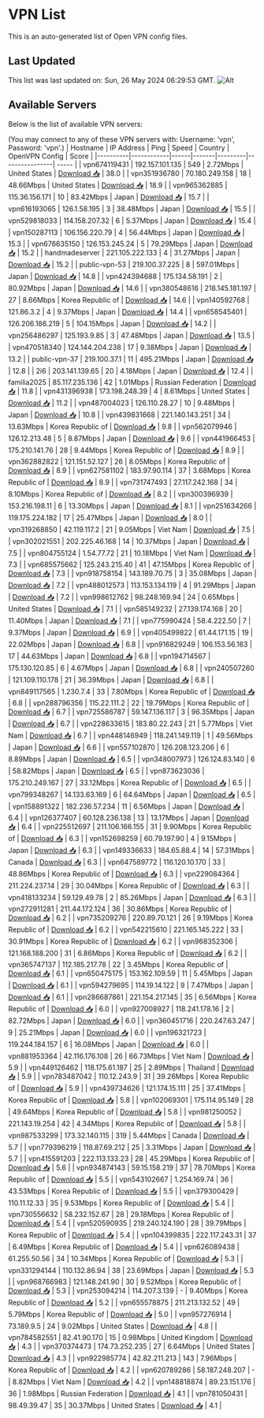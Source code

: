 # VPN List

This is an auto-generated list of Open VPN config files.

## Last Updated

This list was last updated on: Sun, 26 May 2024 06:29:53 GMT.
![Alt](https://repobeats.axiom.co/api/embed/186b98318ef1479477931607c1ad7d823f12451f.svg "Repobeats analytics image")

## Available Servers

Below is the list of available VPN servers:

(You may connect to any of these VPN servers with: Username: 'vpn', Password: 'vpn'.)
| Hostname | IP Address | Ping | Speed | Country | OpenVPN Config | Score |
|----------|------------|------|-------|---------|----------------| ----- |
| vpn674119431 | 192.157.101.135 | 549 | 2.72Mbps | United States | [Download 📥](./configs/server_0_US.ovpn) | 38.0 |
| vpn351936780 | 70.180.249.158 | 18 | 48.66Mbps | United States | [Download 📥](./configs/server_1_US.ovpn) | 18.9 |
| vpn965362885 | 115.36.156.171 | 10 | 83.42Mbps | Japan | [Download 📥](./configs/server_2_JP.ovpn) | 15.7 |
| vpn616193065 | 126.1.58.195 | 3 | 38.48Mbps | Japan | [Download 📥](./configs/server_3_JP.ovpn) | 15.5 |
| vpn529818033 | 114.158.207.32 | 6 | 5.37Mbps | Japan | [Download 📥](./configs/server_4_JP.ovpn) | 15.4 |
| vpn150287113 | 106.156.220.79 | 4 | 56.44Mbps | Japan | [Download 📥](./configs/server_5_JP.ovpn) | 15.3 |
| vpn676635150 | 126.153.245.24 | 5 | 79.29Mbps | Japan | [Download 📥](./configs/server_6_JP.ovpn) | 15.2 |
| handmadeserver | 221.105.222.133 | 4 | 31.27Mbps | Japan | [Download 📥](./configs/server_7_JP.ovpn) | 15.2 |
| public-vpn-53 | 219.100.37.225 | 8 | 597.01Mbps | Japan | [Download 📥](./configs/server_8_JP.ovpn) | 14.8 |
| vpn424394688 | 175.134.58.191 | 2 | 80.92Mbps | Japan | [Download 📥](./configs/server_9_JP.ovpn) | 14.6 |
| vpn380548616 | 218.145.181.197 | 27 | 8.66Mbps | Korea Republic of | [Download 📥](./configs/server_10_KR.ovpn) | 14.6 |
| vpn140592768 | 121.86.3.2 | 4 | 9.37Mbps | Japan | [Download 📥](./configs/server_11_JP.ovpn) | 14.4 |
| vpn658545401 | 126.206.186.219 | 5 | 104.15Mbps | Japan | [Download 📥](./configs/server_12_JP.ovpn) | 14.2 |
| vpn256486297 | 125.193.9.85 | 3 | 47.48Mbps | Japan | [Download 📥](./configs/server_13_JP.ovpn) | 13.5 |
| vpn470518340 | 124.144.204.238 | 17 | 9.38Mbps | Japan | [Download 📥](./configs/server_14_JP.ovpn) | 13.2 |
| public-vpn-37 | 219.100.37.1 | 11 | 495.21Mbps | Japan | [Download 📥](./configs/server_15_JP.ovpn) | 12.8 |
| 2i6 | 203.141.139.65 | 20 | 4.18Mbps | Japan | [Download 📥](./configs/server_16_JP.ovpn) | 12.4 |
| familia2025 | 85.117.235.136 | 42 | 1.01Mbps | Russian Federation | [Download 📥](./configs/server_17_RU.ovpn) | 11.8 |
| vpn431396938 | 173.198.248.39 | 4 | 8.61Mbps | United States | [Download 📥](./configs/server_18_US.ovpn) | 11.2 |
| vpn487004023 | 126.110.28.27 | 10 | 9.48Mbps | Japan | [Download 📥](./configs/server_19_JP.ovpn) | 10.8 |
| vpn439831668 | 221.140.143.251 | 34 | 13.63Mbps | Korea Republic of | [Download 📥](./configs/server_20_KR.ovpn) | 9.8 |
| vpn562079946 | 126.12.213.48 | 5 | 8.87Mbps | Japan | [Download 📥](./configs/server_21_JP.ovpn) | 9.6 |
| vpn441966453 | 175.210.141.76 | 28 | 9.44Mbps | Korea Republic of | [Download 📥](./configs/server_22_KR.ovpn) | 8.9 |
| vpn362882822 | 121.151.52.127 | 26 | 8.05Mbps | Korea Republic of | [Download 📥](./configs/server_23_KR.ovpn) | 8.9 |
| vpn627581102 | 183.97.90.114 | 37 | 3.68Mbps | Korea Republic of | [Download 📥](./configs/server_24_KR.ovpn) | 8.9 |
| vpn731747493 | 27.117.242.168 | 34 | 8.10Mbps | Korea Republic of | [Download 📥](./configs/server_25_KR.ovpn) | 8.2 |
| vpn300396939 | 153.216.198.11 | 6 | 13.30Mbps | Japan | [Download 📥](./configs/server_26_JP.ovpn) | 8.1 |
| vpn251634266 | 119.175.224.182 | 17 | 25.47Mbps | Japan | [Download 📥](./configs/server_27_JP.ovpn) | 8.0 |
| vpn319268850 | 42.119.117.2 | 21 | 9.05Mbps | Viet Nam | [Download 📥](./configs/server_28_VN.ovpn) | 7.5 |
| vpn302021551 | 202.225.46.168 | 14 | 10.37Mbps | Japan | [Download 📥](./configs/server_29_JP.ovpn) | 7.5 |
| vpn804755124 | 1.54.77.72 | 21 | 10.18Mbps | Viet Nam | [Download 📥](./configs/server_30_VN.ovpn) | 7.3 |
| vpn685575662 | 125.243.215.40 | 41 | 47.15Mbps | Korea Republic of | [Download 📥](./configs/server_31_KR.ovpn) | 7.3 |
| vpn918758154 | 143.189.70.75 | 3 | 35.08Mbps | Japan | [Download 📥](./configs/server_32_JP.ovpn) | 7.2 |
| vpn488012573 | 113.153.134.119 | 4 | 91.29Mbps | Japan | [Download 📥](./configs/server_33_JP.ovpn) | 7.2 |
| vpn998612762 | 98.248.169.94 | 24 | 0.65Mbps | United States | [Download 📥](./configs/server_34_US.ovpn) | 7.1 |
| vpn585149232 | 27.139.174.168 | 20 | 11.40Mbps | Japan | [Download 📥](./configs/server_35_JP.ovpn) | 7.1 |
| vpn775990424 | 58.4.222.50 | 7 | 9.37Mbps | Japan | [Download 📥](./configs/server_36_JP.ovpn) | 6.9 |
| vpn405499822 | 61.44.171.15 | 19 | 22.02Mbps | Japan | [Download 📥](./configs/server_37_JP.ovpn) | 6.8 |
| vpn916829249 | 106.153.56.163 | 17 | 44.63Mbps | Japan | [Download 📥](./configs/server_38_JP.ovpn) | 6.8 |
| vpn194714567 | 175.130.120.85 | 6 | 4.67Mbps | Japan | [Download 📥](./configs/server_39_JP.ovpn) | 6.8 |
| vpn240507260 | 121.109.110.178 | 21 | 36.39Mbps | Japan | [Download 📥](./configs/server_40_JP.ovpn) | 6.8 |
| vpn849117565 | 1.230.7.4 | 33 | 7.80Mbps | Korea Republic of | [Download 📥](./configs/server_41_KR.ovpn) | 6.8 |
| vpn288796356 | 115.22.111.2 | 22 | 19.79Mbps | Korea Republic of | [Download 📥](./configs/server_42_KR.ovpn) | 6.7 |
| vpn725586787 | 59.147.136.117 | 3 | 96.35Mbps | Japan | [Download 📥](./configs/server_43_JP.ovpn) | 6.7 |
| vpn228633615 | 183.80.22.243 | 21 | 5.77Mbps | Viet Nam | [Download 📥](./configs/server_44_VN.ovpn) | 6.7 |
| vpn448146949 | 118.241.149.119 | 1 | 49.56Mbps | Japan | [Download 📥](./configs/server_45_JP.ovpn) | 6.6 |
| vpn557102870 | 126.208.123.206 | 6 | 8.89Mbps | Japan | [Download 📥](./configs/server_46_JP.ovpn) | 6.5 |
| vpn348007973 | 126.124.83.140 | 6 | 58.82Mbps | Japan | [Download 📥](./configs/server_47_JP.ovpn) | 6.5 |
| vpn873623036 | 175.210.249.167 | 27 | 33.12Mbps | Korea Republic of | [Download 📥](./configs/server_48_KR.ovpn) | 6.5 |
| vpn799348267 | 14.133.63.169 | 6 | 64.64Mbps | Japan | [Download 📥](./configs/server_49_JP.ovpn) | 6.5 |
| vpn158891322 | 182.236.57.234 | 11 | 6.56Mbps | Japan | [Download 📥](./configs/server_50_JP.ovpn) | 6.4 |
| vpn126377407 | 60.128.236.138 | 13 | 13.17Mbps | Japan | [Download 📥](./configs/server_51_JP.ovpn) | 6.4 |
| vpn225512697 | 211.106.166.155 | 31 | 9.90Mbps | Korea Republic of | [Download 📥](./configs/server_52_KR.ovpn) | 6.3 |
| vpn152698259 | 60.79.197.90 | 4 | 9.15Mbps | Japan | [Download 📥](./configs/server_53_JP.ovpn) | 6.3 |
| vpn149336633 | 184.65.88.4 | 14 | 57.31Mbps | Canada | [Download 📥](./configs/server_54_CA.ovpn) | 6.3 |
| vpn647589772 | 116.120.10.170 | 33 | 48.86Mbps | Korea Republic of | [Download 📥](./configs/server_55_KR.ovpn) | 6.3 |
| vpn229084364 | 211.224.237.14 | 29 | 30.04Mbps | Korea Republic of | [Download 📥](./configs/server_56_KR.ovpn) | 6.3 |
| vpn418133234 | 59.129.49.78 | 2 | 85.26Mbps | Japan | [Download 📥](./configs/server_57_JP.ovpn) | 6.3 |
| vpn272911281 | 211.44.172.124 | 36 | 30.86Mbps | Korea Republic of | [Download 📥](./configs/server_58_KR.ovpn) | 6.2 |
| vpn735209276 | 220.89.70.121 | 26 | 9.19Mbps | Korea Republic of | [Download 📥](./configs/server_59_KR.ovpn) | 6.2 |
| vpn542215610 | 221.165.145.222 | 33 | 30.91Mbps | Korea Republic of | [Download 📥](./configs/server_60_KR.ovpn) | 6.2 |
| vpn968352306 | 121.168.188.200 | 31 | 6.86Mbps | Korea Republic of | [Download 📥](./configs/server_61_KR.ovpn) | 6.2 |
| vpn365747137 | 112.185.217.78 | 22 | 3.45Mbps | Korea Republic of | [Download 📥](./configs/server_62_KR.ovpn) | 6.1 |
| vpn650475175 | 153.162.109.59 | 11 | 5.45Mbps | Japan | [Download 📥](./configs/server_63_JP.ovpn) | 6.1 |
| vpn594279695 | 114.19.14.122 | 9 | 7.47Mbps | Japan | [Download 📥](./configs/server_64_JP.ovpn) | 6.1 |
| vpn286687861 | 221.154.217.145 | 35 | 6.56Mbps | Korea Republic of | [Download 📥](./configs/server_65_KR.ovpn) | 6.0 |
| vpn927008927 | 118.241.178.16 | 2 | 82.72Mbps | Japan | [Download 📥](./configs/server_66_JP.ovpn) | 6.0 |
| vpn360451716 | 220.247.63.247 | 9 | 25.21Mbps | Japan | [Download 📥](./configs/server_67_JP.ovpn) | 6.0 |
| vpn196321723 | 119.244.184.157 | 6 | 16.08Mbps | Japan | [Download 📥](./configs/server_68_JP.ovpn) | 6.0 |
| vpn881953364 | 42.116.176.108 | 26 | 66.73Mbps | Viet Nam | [Download 📥](./configs/server_69_VN.ovpn) | 5.9 |
| vpn449126462 | 118.175.61.187 | 25 | 2.89Mbps | Thailand | [Download 📥](./configs/server_70_TH.ovpn) | 5.9 |
| vpn783487042 | 110.12.243.9 | 31 | 39.26Mbps | Korea Republic of | [Download 📥](./configs/server_71_KR.ovpn) | 5.9 |
| vpn439734626 | 121.174.15.111 | 25 | 37.41Mbps | Korea Republic of | [Download 📥](./configs/server_72_KR.ovpn) | 5.8 |
| vpn102069301 | 175.114.95.149 | 28 | 49.64Mbps | Korea Republic of | [Download 📥](./configs/server_73_KR.ovpn) | 5.8 |
| vpn981250052 | 221.143.19.254 | 42 | 4.34Mbps | Korea Republic of | [Download 📥](./configs/server_74_KR.ovpn) | 5.8 |
| vpn987533299 | 173.32.140.115 | 319 | 5.44Mbps | Canada | [Download 📥](./configs/server_75_CA.ovpn) | 5.7 |
| vpn779396219 | 118.87.69.212 | 25 | 3.31Mbps | Japan | [Download 📥](./configs/server_76_JP.ovpn) | 5.7 |
| vpn415591203 | 222.113.133.23 | 28 | 45.29Mbps | Korea Republic of | [Download 📥](./configs/server_77_KR.ovpn) | 5.6 |
| vpn934874143 | 59.15.158.219 | 37 | 78.70Mbps | Korea Republic of | [Download 📥](./configs/server_78_KR.ovpn) | 5.5 |
| vpn543102667 | 1.254.169.74 | 36 | 43.53Mbps | Korea Republic of | [Download 📥](./configs/server_79_KR.ovpn) | 5.5 |
| vpn379300429 | 110.11.12.33 | 35 | 9.53Mbps | Korea Republic of | [Download 📥](./configs/server_80_KR.ovpn) | 5.4 |
| vpn730556632 | 58.232.152.67 | 28 | 29.18Mbps | Korea Republic of | [Download 📥](./configs/server_81_KR.ovpn) | 5.4 |
| vpn520590935 | 219.240.124.190 | 28 | 39.79Mbps | Korea Republic of | [Download 📥](./configs/server_82_KR.ovpn) | 5.4 |
| vpn104399835 | 222.117.243.31 | 37 | 6.49Mbps | Korea Republic of | [Download 📥](./configs/server_83_KR.ovpn) | 5.4 |
| vpn626089438 | 61.255.50.56 | 34 | 10.34Mbps | Korea Republic of | [Download 📥](./configs/server_84_KR.ovpn) | 5.3 |
| vpn331294144 | 110.132.86.94 | 38 | 23.69Mbps | Japan | [Download 📥](./configs/server_85_JP.ovpn) | 5.3 |
| vpn968766983 | 121.148.241.90 | 30 | 9.52Mbps | Korea Republic of | [Download 📥](./configs/server_86_KR.ovpn) | 5.3 |
| vpn253094214 | 114.207.3.139 | - | 9.40Mbps | Korea Republic of | [Download 📥](./configs/server_87_KR.ovpn) | 5.2 |
| vpn655578875 | 211.213.132.52 | 49 | 5.79Mbps | Korea Republic of | [Download 📥](./configs/server_88_KR.ovpn) | 5.0 |
| vpn957276914 | 73.189.9.5 | 24 | 9.02Mbps | United States | [Download 📥](./configs/server_89_US.ovpn) | 4.8 |
| vpn784582551 | 82.41.90.170 | 15 | 0.98Mbps | United Kingdom | [Download 📥](./configs/server_90_GB.ovpn) | 4.3 |
| vpn370374473 | 174.73.252.235 | 27 | 6.64Mbps | United States | [Download 📥](./configs/server_91_US.ovpn) | 4.3 |
| vpn922985774 | 42.82.211.213 | 143 | 7.96Mbps | Korea Republic of | [Download 📥](./configs/server_92_KR.ovpn) | 4.2 |
| vpn620789286 | 58.187.248.207 | - | 8.82Mbps | Viet Nam | [Download 📥](./configs/server_93_VN.ovpn) | 4.2 |
| vpn148818874 | 89.23.151.176 | 36 | 1.98Mbps | Russian Federation | [Download 📥](./configs/server_94_RU.ovpn) | 4.1 |
| vpn781050431 | 98.49.39.47 | 35 | 30.37Mbps | United States | [Download 📥](./configs/server_95_US.ovpn) | 4.1 |
